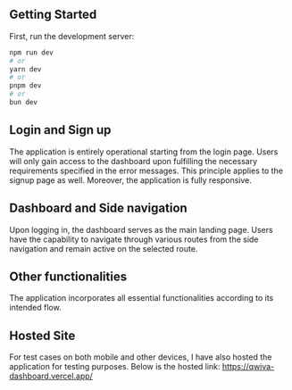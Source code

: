 ## Getting Started

First, run the development server:

```bash
npm run dev
# or
yarn dev
# or
pnpm dev
# or
bun dev
```

## Login and Sign up


The application is entirely operational starting from the login page. Users will only gain access to the dashboard upon fulfilling the necessary requirements specified in the error messages. This principle applies to the signup page as well. Moreover, the application is fully responsive.

## Dashboard and Side navigation

Upon logging in, the dashboard serves as the main landing page. Users have the capability to navigate through various routes from the side navigation and remain active on the selected route.

## Other functionalities

The application incorporates all essential functionalities according to its intended flow.

## Hosted Site

For test cases on both mobile and other devices, I have also hosted the application for testing purposes. Below is the hosted link:
https://qwiva-dashboard.vercel.app/